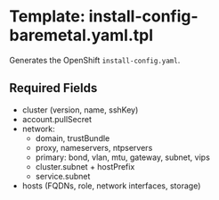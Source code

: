 # Template: install-config-baremetal.yaml.tpl

Generates the OpenShift `install-config.yaml`.

## Required Fields

- cluster (version, name, sshKey)
- account.pullSecret
- network:
  - domain, trustBundle
  - proxy, nameservers, ntpservers
  - primary: bond, vlan, mtu, gateway, subnet, vips
  - cluster.subnet + hostPrefix
  - service.subnet
- hosts (FQDNs, role, network interfaces, storage)
